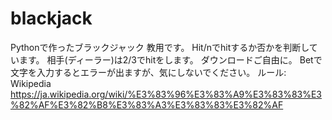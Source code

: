 # blackjack
Pythonで作ったブラックジャック
教用です。
 Hit/nでhitするか否かを判断しています。
 相手(ディーラー)は2/3でhitをします。
 ダウンロードご自由に。
 Betで文字を入力するとエラーが出ますが、気にしないでください。
 ルール:
   Wikipedia https://ja.wikipedia.org/wiki/%E3%83%96%E3%83%A9%E3%83%83%E3%82%AF%E3%82%B8%E3%83%A3%E3%83%83%E3%82%AF
